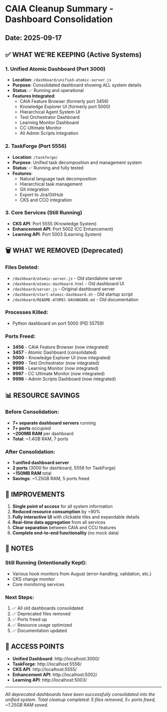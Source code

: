 # CAIA Cleanup Summary - Dashboard Consolidation

## Date: 2025-09-17

## ✅ WHAT WE'RE KEEPING (Active Systems)

### 1. **Unified Atomic Dashboard** (Port 3000)
   - **Location**: `/dashboard/unified-atomic-server.js`
   - **Purpose**: Consolidated dashboard showing ALL system details
   - **Status**: ✅ Running and operational
   - **Features Integrated**:
     - CAIA Feature Browser (formerly port 3456)
     - Knowledge Explorer UI (formerly port 5000)
     - Hierarchical Agent System UI
     - Test Orchestrator Dashboard
     - Learning Monitor Dashboard
     - CC Ultimate Monitor
     - All Admin Scripts Integration

### 2. **TaskForge** (Port 5556)
   - **Location**: `/taskforge/`
   - **Purpose**: Unified task decomposition and management system
   - **Status**: ✅ Running and fully tested
   - **Features**:
     - Natural language task decomposition
     - Hierarchical task management
     - Git integration
     - Export to Jira/GitHub
     - CKS and CCO integration

### 3. **Core Services** (Still Running)
   - **CKS API**: Port 5555 (Knowledge System)
   - **Enhancement API**: Port 5002 (CC Enhancement)
   - **Learning API**: Port 5003 (Learning System)

## 🗑️ WHAT WE REMOVED (Deprecated)

### Files Deleted:
- `/dashboard/atomic-server.js` - Old standalone server
- `/dashboard/atomic-dashboard.html` - Old dashboard UI
- `/dashboard/server.js` - Original dashboard server
- `/dashboard/start-atomic-dashboard.sh` - Old startup script
- `/dashboard/README-ATOMIC-DASHBOARD.md` - Old documentation

### Processes Killed:
- Python dashboard on port 5000 (PID 55759)

### Ports Freed:
- **3456** - CAIA Feature Browser (now integrated)
- **3457** - Atomic Dashboard (consolidated)
- **5000** - Knowledge Explorer UI (now integrated)
- **9999** - Test Orchestrator (now integrated)
- **9998** - Learning Monitor (now integrated)
- **9997** - CC Ultimate Monitor (now integrated)
- **9996** - Admin Scripts Dashboard (now integrated)

## 📊 RESOURCE SAVINGS

### Before Consolidation:
- **7+ separate dashboard servers** running
- **7+ ports** occupied
- **~200MB RAM** per dashboard
- **Total**: ~1.4GB RAM, 7 ports

### After Consolidation:
- **1 unified dashboard server**
- **2 ports** (3000 for dashboard, 5556 for TaskForge)
- **~150MB RAM** total
- **Savings**: ~1.25GB RAM, 5 ports freed

## 🚀 IMPROVEMENTS

1. **Single point of access** for all system information
2. **Reduced resource consumption** by ~90%
3. **Fully interactive UI** with clickable tiles and expandable details
4. **Real-time data aggregation** from all services
5. **Clear separation** between CAIA and CCU features
6. **Complete end-to-end functionality** (no mock data)

## 📝 NOTES

### Still Running (Intentionally Kept):
- Various hook monitors from August (error-handling, validation, etc.)
- CKS change monitor
- Core monitoring services

### Next Steps:
1. ✅ All old dashboards consolidated
2. ✅ Deprecated files removed
3. ✅ Ports freed up
4. ✅ Resource usage optimized
5. ✅ Documentation updated

## 🔗 ACCESS POINTS

- **Unified Dashboard**: http://localhost:3000/
- **TaskForge**: http://localhost:5556/
- **CKS API**: http://localhost:5555/
- **Enhancement API**: http://localhost:5002/
- **Learning API**: http://localhost:5003/

---

*All deprecated dashboards have been successfully consolidated into the unified system.*
*Total cleanup completed: 5 files removed, 5+ ports freed, ~1.25GB RAM saved.*